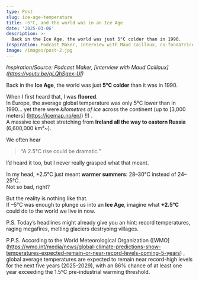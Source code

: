 ```yaml
---
type: Post
slug: ice-age-temperature
title: –5°C, and the world was in an Ice Age
date: '2025-03-06'
description: >-
  Back in the Ice Age, the world was just 5°C colder than in 1990.
inspiration: Podcast Maker, interview with Maud Caillaux, co-fondatrice de Green-Got.
image: /images/post-2.jpg
---
```


*Inspiration/Source: Podcast Maker, [interview with Maud Caillaux] (https://youtu.be/qLQhSgex-UI)*


Back in the **Ice Age**, the world was just **5°C colder** than it was in 1990.  

When I first heard that, I was **floored**.  
In Europe, the average global temperature was only 5°C lower than in 1990… yet there were *kilometres of ice*  across the continent (up to [3,000 meters] (https://icemap.no/en/) !!) .  
A massive ice sheet stretching from **Ireland all the way to eastern Russia** (6,600,000 km²~).  

We often hear

> “A 2.5°C rise could be dramatic.”

I’d heard it too, but I never really grasped what that meant.  

In my head, +2.5°C just meant **warmer summers**: 28–30°C instead of 24–25°C.  
Not so bad, right?  

But the reality is nothing like that.  
If –5°C was enough to plunge us into an **Ice Age**, imagine what **+2.5°C** could do to the world we live in now. 


P.S. Today’s headlines might already give you an hint: record temperatures, raging megafires, melting glaciers destryoing villages.

P.P.S. According to the World Meteorological Organization ([WMO] (https://wmo.int/media/news/global-climate-predictions-show-temperatures-expected-remain-or-near-record-levels-coming-5-years) , global average temperatures are expected to remain near record-high levels for the next five years (2025-2029), with an 86% chance of at least one year exceeding the 1.5°C pre-industrial warming threshold.